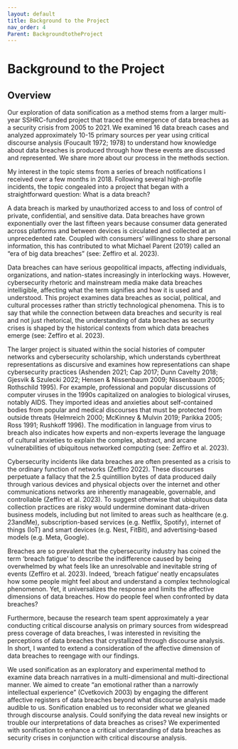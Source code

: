 ```yaml
---
layout: default
title: Background to the Project
nav_order: 4
Parent: BackgroundtotheProject
---
```



# Background to the Project

## Overview

Our exploration of data sonification as a method stems from a larger multi-year SSHRC-funded project that traced the emergence of data breaches as a security crisis from 2005 to 2021. We examined 16 data breach cases and analyzed approximately 10-15 primary sources per year using critical discourse analysis (Foucault 1972; 1978) to understand how knowledge about data breaches is produced through how these events are discussed and represented. We share more about our process in the methods section. 

My interest in the topic stems from a series of breach notifications I received over a few months in 2018. Following several high-profile incidents, the topic congealed into a project that began with a straightforward question: What is a data breach? 

A data breach is marked by unauthorized access to and loss of control of private, confidential, and sensitive data. Data breaches have grown exponentially over the last fifteen years because consumer data generated across platforms and between devices is circulated and collected at an unprecedented rate. Coupled with consumers’ willingness to share personal information, this has contributed to what Michael Parent (2019) called an “era of big data breaches” (see: Zeffiro et al. 2023).  

Data breaches can have serious geopolitical impacts, affecting individuals, organizations, and nation-states increasingly in interlocking ways. However, cybersecurity rhetoric and mainstream media make data breaches intelligible, affecting what the term signifies and how it is used and understood. This project examines data breaches as social, political, and cultural processes rather than strictly technological phenomena. This is to say that while the connection between data breaches and security is real and not just rhetorical, the understanding of data breaches as security crises is shaped by the historical contexts from which data breaches emerge (see: Zeffiro et al. 2023). 

The larger project is situated within the social histories of computer networks and cybersecurity scholarship, which understands cyberthreat representations as discursive and examines how representations can shape cybersecurity practices (Ashenden 2021; Cap 2017; Dunn Cavelty 2018; Gjesvik & Szulecki 2022; Hensen & Nissenbaum 2009; Nissenbaum 2005; Rothschild 1995). For example, professional and popular discussions of computer viruses in the 1990s capitalized on analogies to biological viruses, notably AIDS. They imported ideas and anxieties about self-contained bodies from popular and medical discourses that must be protected from outside threats (Helmreich 2000; McKinney & Mulvin 2019; Parikka 2005; Ross 1991; Rushkoff 1996). The modification in language from virus to breach also indicates how experts and non-experts leverage the language of cultural anxieties to explain the complex, abstract, and arcane vulnerabilities of ubiquitous networked computing (see: Zeffiro et al. 2023).  

Cybersecurity incidents like data breaches are often presented as a crisis to the ordinary function of networks (Zeffiro 2022). These discourses perpetuate a fallacy that the 2.5 quintillion bytes of data produced daily through various devices and physical objects over the internet and other communications networks are inherently manageable, governable, and controllable (Zeffiro et al. 2023). To suggest otherwise that ubiquitous data collection practices are risky would undermine dominant data-driven business models, including but not limited to areas such as healthcare (e.g. 23andMe), subscription-based services (e.g. Netflix, Spotify), internet of things (IoT) and smart devices (e.g. Nest, FitBit), and advertising-based models (e.g. Meta, Google).  

Breaches are so prevalent that the cybersecurity industry has coined the term ‘breach fatigue’ to describe the indifference caused by being overwhelmed by what feels like an unresolvable and inevitable string of events (Zeffiro et al. 2023). Indeed, ‘breach fatigue’ neatly encapsulates how some people might feel about and understand a complex technological phenomenon. Yet, it universalizes the response and limits the affective dimensions of data breaches. How do people feel when confronted by data breaches? 

Furthermore, because the research team spent approximately a year conducting critical discourse analysis on primary sources from widespread press coverage of data breaches, I was interested in revisiting the perceptions of data breaches that crystallized through discourse analysis. In short, I wanted to extend a consideration of the affective dimension of data breaches to reengage with our findings.  

We used sonification as an exploratory and experimental method to examine data breach narratives in a multi-dimensional and multi-directional manner. We aimed to create “an emotional rather than a narrowly intellectual experience” (Cvetkovich 2003) by engaging the different affective registers of data breaches beyond what discourse analysis made audible to us. Sonification enabled us to reconsider what we gleaned through discourse analysis. Could sonifying the data reveal new insights or trouble our interpretations of data breaches as crises? We experimented with sonification to enhance a critical understanding of data breaches as security crises in conjunction with critical discourse analysis. 
